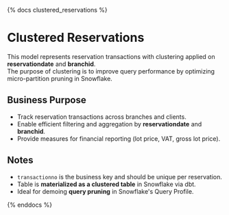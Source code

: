 {% docs clustered_reservations %}

# Clustered Reservations

This model represents reservation transactions with clustering applied on **reservationdate** and **branchid**.  
The purpose of clustering is to improve query performance by optimizing micro-partition pruning in Snowflake.

## Business Purpose
- Track reservation transactions across branches and clients.
- Enable efficient filtering and aggregation by **reservationdate** and **branchid**.
- Provide measures for financial reporting (lot price, VAT, gross lot price).

## Notes
- `transactionno` is the business key and should be unique per reservation.
- Table is **materialized as a clustered table** in Snowflake via dbt.
- Ideal for demoing **query pruning** in Snowflake's Query Profile.

{% enddocs %}
